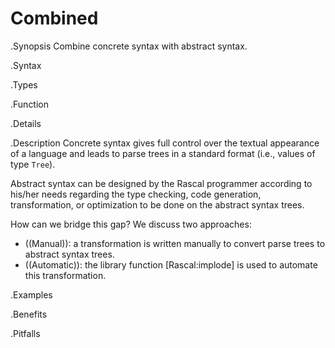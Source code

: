 # Combined

.Synopsis
Combine concrete syntax with abstract syntax.

.Syntax

.Types

.Function

.Details

.Description
Concrete syntax gives full control over the textual appearance of a language and leads to parse trees
in a standard format (i.e., values of type `Tree`).

Abstract syntax can be designed by the Rascal programmer according to his/her needs regarding
the type checking, code generation, transformation, or optimization to be done on the abstract syntax trees.

How can we bridge this gap? We discuss two approaches:

*  ((Manual)): a transformation is written manually to convert parse trees to abstract syntax trees.
*  ((Automatic)): the library function [Rascal:implode] is used to automate this transformation.


.Examples

.Benefits

.Pitfalls

